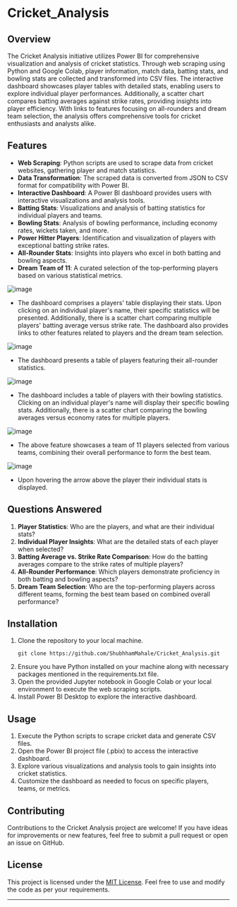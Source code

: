# Cricket_Analysis


## Overview
The Cricket Analysis initiative utilizes Power BI for comprehensive visualization and analysis of cricket statistics. Through web scraping using Python and Google Colab, player information, match data, batting stats, and bowling stats are collected and transformed into CSV files. The interactive dashboard showcases player tables with detailed stats, enabling users to explore individual player performances. Additionally, a scatter chart compares batting averages against strike rates, providing insights into player efficiency. With links to features focusing on all-rounders and dream team selection, the analysis offers comprehensive tools for cricket enthusiasts and analysts alike.

## Features
- **Web Scraping**: Python scripts are used to scrape data from cricket websites, gathering player and match statistics.
- **Data Transformation**: The scraped data is converted from JSON to CSV format for compatibility with Power BI.
- **Interactive Dashboard**: A Power BI dashboard provides users with interactive visualizations and analysis tools.
- **Batting Stats**: Visualizations and analysis of batting statistics for individual players and teams.
- **Bowling Stats**: Analysis of bowling performance, including economy rates, wickets taken, and more.
- **Power Hitter Players**: Identification and visualization of players with exceptional batting strike rates.
- **All-Rounder Stats**: Insights into players who excel in both batting and bowling aspects.
- **Dream Team of 11**: A curated selection of the top-performing players based on various statistical metrics.

![image](https://github.com/ShubhhamMahale/Cricket_Analysis/assets/101944530/d8cfa138-4a57-4afd-9385-34732b29ae7a)

   -   The dashboard comprises a players' table displaying their stats. Upon clicking on an individual player's name, their specific statistics will be presented. Additionally, there is a scatter chart comparing multiple players' batting average versus strike rate. The dashboard also provides links to other features related to players and the dream team selection.

![image](https://github.com/ShubhhamMahale/Cricket_Analysis/assets/101944530/bb3aa5bf-5d84-43af-a481-fbe8f087db12)

   -   The dashboard presents a table of players featuring their all-rounder statistics.

![image](https://github.com/ShubhhamMahale/Cricket_Analysis/assets/101944530/e7236b8f-212a-4828-9709-766035ca2738)

   -   The dashboard includes a table of players with their bowling statistics. Clicking on an individual player's name will display their specific bowling stats. Additionally, there is a scatter chart comparing the bowling averages versus economy rates for multiple players.


![image](https://github.com/ShubhhamMahale/Cricket_Analysis/assets/101944530/67e0b234-a694-457a-bced-2ed76d9740ef)
   -   The above feature showcases a team of 11 players selected from various teams, combining their overall performance to form the best team.

![image](https://github.com/ShubhhamMahale/Cricket_Analysis/assets/101944530/73388e6b-be63-42ed-ac0a-bbab36d451b5)

   -   Upon hovering the arrow above the player their individual stats is displayed. 

## Questions Answered
1. **Player Statistics**: Who are the players, and what are their individual stats?
2. **Individual Player Insights**: What are the detailed stats of each player when selected?
3. **Batting Average vs. Strike Rate Comparison**: How do the batting averages compare to the strike rates of multiple players?
4. **All-Rounder Performance**: Which players demonstrate proficiency in both batting and bowling aspects?
5. **Dream Team Selection**: Who are the top-performing players across different teams, forming the best team based on combined overall performance?

## Installation
1. Clone the repository to your local machine.
   ```
   git clone https://github.com/ShubhhamMahale/Cricket_Analysis.git
   ```
2. Ensure you have Python installed on your machine along with necessary packages mentioned in the requirements.txt file.
3. Open the provided Jupyter notebook in Google Colab or your local environment to execute the web scraping scripts.
4. Install Power BI Desktop to explore the interactive dashboard.

## Usage
1. Execute the Python scripts to scrape cricket data and generate CSV files.
2. Open the Power BI project file (.pbix) to access the interactive dashboard.
3. Explore various visualizations and analysis tools to gain insights into cricket statistics.
4. Customize the dashboard as needed to focus on specific players, teams, or metrics.

## Contributing
Contributions to the Cricket Analysis project are welcome! If you have ideas for improvements or new features, feel free to submit a pull request or open an issue on GitHub.

## License
This project is licensed under the [MIT License](LICENSE). Feel free to use and modify the code as per your requirements.

---
